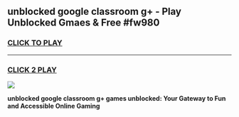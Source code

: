 
## unblocked google classroom g+ - Play Unblocked Gmaes & Free #fw980
<h3>
<a href="https://news.freeplayer.one?title=unblocked_google_classroom_g+&ref=24F">CLICK TO PLAY</a></h3>
<hr>

<h3>
<a href="https://news.freeplayer.one?title=unblocked_google_classroom_g+&ref=24F">CLICK 2 PLAY</a>
  
</h3>

<a href="https://news.freeplayer.one?title=unblocked_google_classroom_g+&ref=24F/"><img src="https://clearcache.store/games.png"></a>


**unblocked google classroom g+ games unblocked: Your Gateway to Fun and Accessible Online Gaming**
